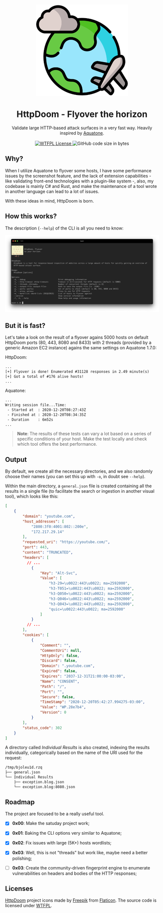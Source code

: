 <p align="center">
<a href="https://github.com/BizarreNULL/httpdoom/">
  <img src="./Images/logo.png" width="300" />
</a>
</p>
<h1 align="center">
  HttpDoom - <b>Flyover the horizon</b>
</h1>

<p align="center">
  Validate large HTTP-based attack surfaces in a very fast way. Heavily inspired by <a href="https://github.com/michenriksen/aquatone">Aquatone</a>.
  <br/><br/>
  <a href="http://www.wtfpl.net/txt/copying/">
    <img alt="WTFPL License" src="https://img.shields.io/github/license/BizarreNULL/shell-robot" />
  </a>
  <img alt="GitHub code size in bytes" src="https://img.shields.io/github/languages/code-size/BizarreNULL/httpdoom">
</p>



## Why?

When I utilize Aquatone to flyover some hosts, I have some performance issues by the screenshot feature, and the lack of extension capabilities - like validating front-end technologies with a plugin-like system -, also, my codebase is mainly C# and Rust, and make the maintenance of a tool wrote in another language can lead to a lot of issues.

With these ideas in mind, HttpDoom is born.



## How this works?

The description (`--help`) of the CLI is all you need to know:

![Output of `--help`](./Images/example.png)



## But it is fast?

Let's take a look on the result of a flyover agains 5000 hosts on default HttpDoom ports (80, 443, 8080 and 8433) with 2 threads (provided by a generic Amazon EC2 instance) agains the same settings on Aquatone 1.7.0:

HttpDoom:

```
...
[+] Flyover is done! Enumerated #31128 responses in 2.49 minute(s)
[+] Got a total of #176 alive hosts!
...
```

Aquatone:

```
...
Writing session file...Time:
 - Started at  : 2020-12-20T08:27:43Z
 - Finished at : 2020-12-20T08:34:35Z
 - Duration    : 6m52s
...
```

> **Note**: The results of these tests can vary a lot based on a series of specific conditions of your host. Make the test locally and check which tool offers the best performance.



## Output

By default, we create all the necessary directories, and we also randomly choose their names (you can set this up with `-o`, in doubt see `--help`).

Within the main directory, a `general.json` file is created containing all the results in a single file (to facilitate the search or ingestion in another visual tool), which looks like this:

```json
[
    {
        "domain": "youtube.com",
        "host_addresses": [
            "2800:3f0:4001:802::200e",
            "172.217.29.14"
        ],
        "requested_uri": "https://youtube.com/",
        "port": 443,
        "content": "TRUNCATED",
        "headers": [
          // ...
            {
                "Key": "Alt-Svc",
                "Value": [
                    "h3-29=\u0022:443\u0022; ma=2592000",
                    "h3-T051=\u0022:443\u0022; ma=2592000",
                    "h3-Q050=\u0022:443\u0022; ma=2592000",
                    "h3-Q046=\u0022:443\u0022; ma=2592000",
                    "h3-Q043=\u0022:443\u0022; ma=2592000",
                    "quic=\u0022:443\u0022; ma=2592000"
                ]
            }
          // ...
        ],
        "cookies": [
            {
                "Comment": "",
                "CommentUri": null,
                "HttpOnly": false,
                "Discard": false,
                "Domain": ".youtube.com",
                "Expired": false,
                "Expires": "2037-12-31T21:00:00-03:00",
                "Name": "CONSENT",
                "Path": "/",
                "Port": "",
                "Secure": false,
                "TimeStamp": "2020-12-20T05:42:27.994275-03:00",
                "Value": "WP.28e7b4",
                "Version": 0
            }
        ],
        "status_code": 302
    }
]
```

A directory called *Individual Results* is also created, indexing the results individually, categorically based on the name of the URI used for the request:

```
/tmp/bjoleu1d.rzq
├── general.json
└── Individual Results
    ├── exception.blog.json
    └── exception.blog:8080.json
```



## Roadmap

The project are focused to be a really useful tool.

- [x] **0x00**: Make the satuday project work;
- [x] **0x01**: Baking the CLI options very similar to Aquatone;
- [x] **0x02**: Fix issues with large (5K+) hosts wordlists;
- [x] **0x03**: Well, this is not "threads" but work like, maybe need a better polishing;
- [ ] **0x03**: Create the community-driven fingerprint engine to enumerate vulnerabilities on headers and bodies of the HTTP responses;



## Licenses

[HttpDoom](https://github.com/BizarreNULL/httpdoom) project icons made by [Freepik](www.flaticon.com/authors/freepik) from [Flaticon](https://www.flaticon.com/). The source code is licensed under [WTFPL](http://www.wtfpl.net/).